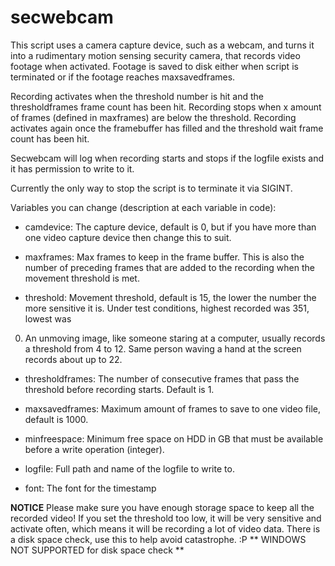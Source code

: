 # secwebcam
This script uses a camera capture device, such as a webcam, and turns it
into a rudimentary motion sensing security camera, that records video
footage when activated.  Footage is saved to disk either when script is
terminated or if the footage reaches maxsavedframes.

Recording activates when the threshold number is hit and the thresholdframes
frame count has been hit.  Recording stops when x amount of frames (defined
in maxframes) are below the threshold.  Recording activates again once the
framebuffer has filled and the threshold wait frame count has been hit.

Secwebcam will log when recording starts and stops if the logfile exists
and it has permission to write to it.

Currently the only way to stop the script is to terminate it via SIGINT.


Variables you can change (description at each variable in code):

- camdevice: The capture device, default is 0, but if you have more than one
video capture device then change this to suit.

- maxframes: Max frames to keep in the frame buffer.  This is also the number
of preceding frames that are added to the recording when the movement
threshold is met.

- threshold: Movement threshold, default is 15, the lower the number the more
sensitive it is.  Under test conditions, highest recorded was 351, lowest was
0.  An unmoving image, like someone staring at a computer, usually records a
threshold from 4 to 12. Same person waving a hand at the screen records about
up to 22.

- thresholdframes: The number of consecutive frames that pass the threshold
before recording starts. Default is 1.

- maxsavedframes: Maximum amount of frames to save to one video file, default
is 1000.

- minfreespace: Minimum free space on HDD in GB that must be available before
a write operation (integer).

- logfile: Full path and name of the logfile to write to.

- font: The font for the timestamp


**NOTICE**
Please make sure you have enough storage space to keep all the recorded video!
If you set the threshold too low, it will be very sensitive and activate often,
which means it will be recording a lot of video data.  There is a disk space
check, use this to help avoid catastrophe. :P
** WINDOWS NOT SUPPORTED for disk space check **
